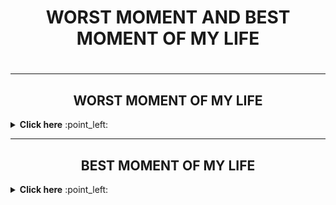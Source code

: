 <h1 align="center">  WORST MOMENT AND BEST MOMENT OF MY LIFE <h1>
 
  ------- 
   
  
  <h2 align="center"> WORST MOMENT OF MY LIFE </h2>
   <details close="close"> 
    <summary><b> Click here</b> :point_left:</summary>

<p align="left" ><img src="https://github.com/RANINISHA/RANINISHA/blob/main/missudad.jpeg">  </p> 

<p align="center"> 
When i lost my father in an road accident that was the worst moment of my life, I had completely lost my consciousness, I lost interest in study, and career
,I lived like a dead corpse for many months.  </p >
  
<p align="right" ><img src="https://github.com/RANINISHA/RANINISHA/blob/main/dadslove.png">  </p>

 </details>
  
  -------

<h2 align="center"> BEST  MOMENT OF MY LIFE </h2>
   <details close="close"> 
    <summary><b> Click here</b> :point_left:</summary>

<p align="center" ><img src="https://github.com/RANINISHA/RANINISHA/blob/main/4b063b0b86884c44bd29fb8ca99d8b4c.png?raw=true">  </p>



  
<p align="center"> The best moment of my life was  when i  started earning and became self independent,i  could complete the basic needs of my life  </p >
  
</details>

